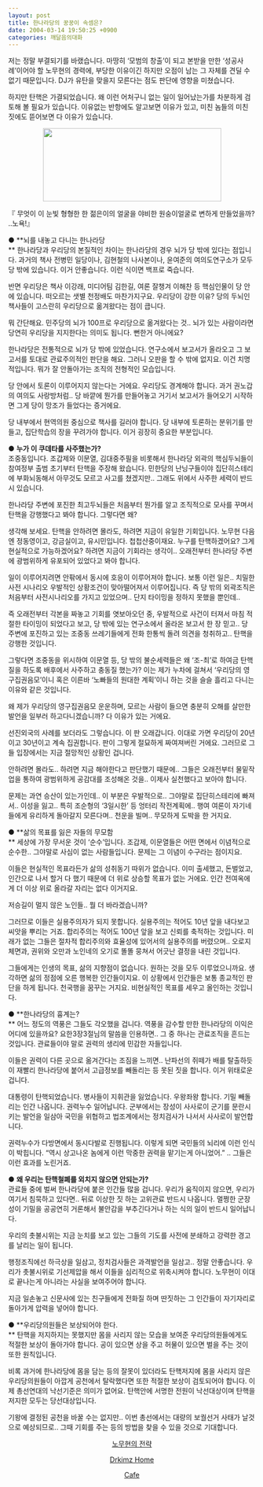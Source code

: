 ```yaml
---
layout: post
title: 한나라당의 꿍꿍이 속셈은?
date: 2004-03-14 19:50:25 +0900
categories: 깨달음의대화
---
```

저는 정말 부결되기를 바랬습니다. 마땅히 ‘모범의 창출’이 되고 본받을 만한 ‘성공사례’이어야 할 노무현의 경력에, 부당한 이유이긴 하지만 오점이 남는 그 자체를 견딜 수 없기 때문입니다. DJ가 유탄을 맞을지 모른다는 점도 판단에 영향을 미쳤습니다. 

하지만 탄핵은 가결되었습니다. 왜 이런 어처구니 없는 일이 일어났는가를 차분하게 검토해 볼 필요가 있습니다. 이유없는 반항에도 알고보면 이유가 있고, 미친 놈들의 미친 짓에도 뜯어보면 다 이유가 있습니다. 

<p align="center">
  <img src="http://drkimz.com/technote/board/KDR/upimg/1079255867.jpg" width="363" height="149" border="0" />
</p>

<p align="left">
  『 무엇이 이 눈빛 형형한 한 젊은이의 얼굴을 야비한 원숭이얼굴로 변하게 만들었을까? ..노욕!』
</p>

● **뇌를 내놓고 다니는 한나라당  
** 한나라당과 우리당의 본질적인 차이는 한나라당의 경우 뇌가 당 밖에 있다는 점입니다. 과거의 책사 전병민 일당이나, 김현철의 나사본이나, 윤여준의 여의도연구소가 모두 당 밖에 있습니다. 이거 안좋습니다. 이런 식이면 백프로 죽습니다. 

반면 우리당은 책사 이강래, 미디어팀 김한길, 여론 잘챙겨 이해찬 등 핵심인물이 당 안에 있습니다. 떠오르는 샛별 천정배도 마찬가지구요. 우리당이 강한 이유? 당의 두뇌인 책사들이 고스란히 우리당으로 옮겨왔다는 점이 큽니다. 

뭐 간단해요. 민주당의 뇌가 100프로 우리당으로 옮겨왔다는 것.. 뇌가 있는 사람이라면 당연히 우리당을 지지한다는 의미도 됩니다. 뻔한거 아니에요?

한나라당은 전통적으로 뇌가 당 밖에 있었습니다. 연구소에서 보고서가 올라오고 그 보고서를 토대로 관료주의적인 판단을 해요. 그러니 오판을 할 수 밖에 없지요. 이건 치명적입니다. 뭐가 잘 안돌아가는 조직의 전형적인 모습입니다. 

당 안에서 토론이 이루어지지 않는다는 거에요. 우리당도 경계해야 합니다. 과거 권노갑의 여의도 사랑방처럼.. 당 바깥에 뭔가를 만들어놓고 거기서 보고서가 들어오기 시작하면 그게 당이 망조가 들었다는 증거에요. 

당 내부에서 현역의원 중심으로 책사를 길러야 합니다. 당 내부에 토론하는 분위기를 만들고, 집단학습의 장을 꾸려가야 합니다. 이거 굉장히 중요한 부분입니다. 



● **누가 이 쿠데타를 사주했는가?**  
조중동입니다. 조갑제와 이문열, 김대중주필을 비롯해서 한나라당 외곽의 핵심두뇌들이 참여정부 출범 초기부터 탄핵을 주장해 왔습니다. 민한당의 난닝구들이야 집단히스테리에 부화뇌동해서 아무것도 모르고 사고를 쳤겠지만.. 그래도 위에서 사주한 세력이 반드시 있습니다.

한나라당 주변에 포진한 최고두뇌들은 처음부터 뭔가를 알고 조직적으로 모사를 꾸며서 탄핵을 강행했다고 봐야 합니다. 그렇다면 왜?

생각해 보세요. 탄핵을 안하려면 몰라도, 하려면 지금이 유일한 기회입니다. 노무현 다음엔 정동영이고, 강금실이고, 유시민입니다. 첩첩산중이재요. 누구를 탄핵하겠어요? 그게 현실적으로 가능하겠어요? 하려면 지금이 기회라는 생각이.. 오래전부터 한나라당 주변에 광범위하게 유포되어 있었다고 봐야 합니다.

일이 이루어지려면 안팎에서 동시에 호응이 이루어져야 합니다. 보통 이런 일은.. 치밀한 사전 시나리오 우발적인 상황조건이 맞아떨어져서 이루어집니다. 즉 당 밖의 외곽조직은 처음부터 사전시나리오를 가지고 있었으며.. 단지 타이밍을 정하지 못했을 뿐인데..

즉 오래전부터 각본을 짜놓고 기회를 엿보아오던 중, 우발적으로 사건이 터져서 마침 적절한 타이밍이 되었다고 보고, 당 밖에 있는 연구소에서 올라온 보고서 한 장 믿고.. 당 주변에 포진하고 있는 조중동 쓰레기들에게 전화 한통씩 돌려 의견을 청취하고.. 탄핵을 강행한 것입니다. 

그렇다면 조중동을 위시하여 이문열 등, 당 밖의 불순세력들은 왜 ‘조-최’로 하여금 탄핵질을 하도록 배후에서 사주하고 충동질 했는가? 이는 제가 누차에 걸쳐서 ‘우리당의 영구집권음모’이니 혹은 이른바 ‘노빠들의 원대한 계획’이니 하는 것을 슬슬 흘리고 다니는 이유와 같은 것입니다. 

왜 제가 우리당의 영구집권음모 운운하며, 모르는 사람이 들으면 충분히 오해를 살만한 발언을 일부러 하고다니겠습니까? 다 이유가 있는 거에요.

선진외국의 사례를 보더라도 그렇습니다. 이 판 오래갑니다. 이대로 가면 우리당이 20년이고 30년이고 계속 집권합니다. 판이 그렇게 절묘하게 짜여져버린 거에요. 그러므로 그들 입장에서는 지금 절망적인 상황인 겁니다. 

안하려면 몰라도.. 하려면 지금 해야한다고 판단했기 때문에.. 그들은 오래전부터 물밑작업을 통하여 광범위하게 공감대를 조성해온 것을.. 이제사 실천했다고 보아야 합니다.

문제는 과연 승산이 있는가인데.. 이 부분은 우발적으로.. 그야말로 집단히스테리에 빠져서.. 이성을 잃고.. 특히 조순형의 ‘3일시한’ 등 엉터리 작전계획에.. 행여 여론이 자기네들에게 유리하게 돌아갈지 모른다며.. 천운을 빌며.. 무모하게 도박을 한 거지요. 



● **삶의 목표를 잃은 자들의 무모함  
** 세상에 가장 무서운 것이 ‘순수’입니다. 조갑제, 이문열들은 어떤 면에서 이념적으로 순수한.. 그야말로 사심이 없는 사람들입니다. 문제는 그 이념이 수구라는 점이지요. 

이들은 현실적인 목표라든가 삶의 성취동기 따위가 없습니다. 이미 출세했고, 돈벌었고, 인간으로 나서 할거 다 했기 때문에 더 위로 상승할 목표가 없는 거에요. 인간 전여옥에게 더 이상 위로 올라갈 자리는 없다 이거지요. 

저승길이 멀지 않은 노인들.. 뭘 더 바라겠습니까? 

그러므로 이들은 실용주의자가 되지 못합니다. 실용주의는 적어도 10년 앞을 내다보고 씨앗을 뿌리는 거죠. 합리주의는 적어도 100년 앞을 보고 신뢰를 축적하는 것입니다. 미래가 없는 그들은 절차적 합리주의와 효율성에 있어서의 실용주의를 버렸으며.. 오로지 체면과, 권위와 오만과 노인네의 오기로 똘똘 뭉쳐서 어긋난 결정을 내린 것입니다. 

그들에게는 인생의 목표, 삶의 지향점이 없습니다. 원하는 것을 모두 이루었으니까요. 생각하면 삶의 정점에 오른 행복한 인간들이지요. 이 상황에서 인간들은 보통 종교적인 판단을 하게 됩니다. 천국행을 꿈꾸는 거지요. 비현실적인 목표를 세우고 올인하는 것입니다. 



● **한나라당의 흉계는?  
** 어느 정도의 역풍은 그들도 각오했을 겁니다. 역풍을 감수할 만한 한나라당의 이익은 어디에 있을까요? 요한3장3절님의 말씀을 인용하면.. 그 중 하나는 관료조직을 흔드는 것입니다. 관료들이야 말로 권력의 생리에 민감한 자들입니다. 

이들은 권력이 다른 곳으로 옮겨간다는 조짐을 느끼면.. 난파선의 쥐떼가 배를 탈출하듯이 재빨리 한나라당에 붙어서 고급정보를 빼돌리는 등 못된 짓을 합니다. 이거 위태로운 겁니다. 

대통령이 탄핵되었습니다. 병사들이 지휘관을 잃었습니다. 우왕좌왕 합니다. 기밀 빼돌리는 인간 나옵니다. 권력누수 일어납니다. 군부에서는 장성이 사사로이 군기를 문란시키는 발언을 일삼아 국민을 위협하고 법조계에서는 정치검사가 나서서 사사로이 발언합니다. 

권력누수가 다방면에서 동시다발로 진행됩니다. 이렇게 되면 국민들의 뇌리에 이런 인식이 박힙니다. “역시 상고나온 놈에게 이런 막중한 권력을 맡기는게 아니었어.” .. 그들은 이런 효과를 노린거죠. 



● **왜 우리는 탄핵철폐를 외치지 않으면 안되는가?**  
관료들 중에 벌써 한나라당에 붙은 인간들 많을 겁니다. 우리가 움직이지 않으면, 우리가 여기서 침묵하고 있다면.. 뒤로 이상한 짓 하는 고위관료 반드시 나옵니다. 멀쩡한 군장성이 기밀을 공공연히 거론해서 불안감을 부추긴다거나 하는 식의 일이 반드시 일어납니다. 

우리의 촛불시위는 지금 눈치를 보고 있는 그들의 기도를 사전에 분쇄하고 강력한 경고를 날리는 일이 됩니다. 

행정조직에선 하극상을 일삼고, 정치검사들은 과격발언을 일삼고.. 정말 안좋습니다. 우리가 촛불시위로 기선제압을 해서 이들을 심리적으로 위축시켜야 합니다. 노무현이 이대로 끝나는게 아니라는 사실을 보여주어야 합니다. 

지금 일손놓고 신문사에 있는 친구들에게 전화질 하며 딴짓하는 그 인간들이 자기자리로 돌아가게 압력을 넣어야 합니다. 

● **우리당의원들은 보상되어야 한다.  
** 탄핵을 저지하지는 못했지만 몸을 사리지 않는 모습을 보여준 우리당의원들에게도 적절한 보상이 돌아가야 합니다. 공이 있으면 상을 주고 허물이 있으면 벌을 주는 것이 또한 원칙입니다. 

비록 과거에 한나라당에 몸을 담는 등의 잘못이 있더라도 탄핵저지에 몸을 사리지 않은 우리당의원들이 아깝게 공천에서 탈락했다면 또한 적절한 보상이 검토되어야 합니다. 이제 총선연대의 낙선기준은 의미가 없어요. 탄핵안에 서명한 전원이 낙선대상이며 탄핵을 저지한 모두는 당선대상입니다. 

기왕에 결정된 공천을 바꿀 수는 없지만.. 이번 총선에서는 대량의 보궐선거 사태가 날것으로 예상되므로.. 그때 기회를 주는 등의 방법을 찾을 수 있을 것으로 기대합니다. 

<p align="center">
  <a href="http://drkimz.com/technote/main.cgi?board=kimgu" target="new">노무현의 전략</a>
</p>

<p align="center">
  <a href="http:///" target="new">Drkimz Home</a>
</p>

<p align="center">
  <a href="http://cafe.daum.net/drkims" target="new">Cafe</a>
</p>
